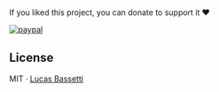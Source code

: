 #
If you liked this project, you can donate to support it :heart:

[![paypal](https://www.paypalobjects.com/en_US/i/btn/btn_donateCC_LG.gif)](https://www.paypal.com/cgi-bin/webscr?cmd=_donations&business=lucasbr%2edafonseca%40gmail%2ecom&lc=US&item_name=Lucas%20Bassetti&item_number=GitHub&currency_code=USD&bn=PP%2dDonationsBF%3abtn_donateCC_LG%2egif%3aNonHosted)

## License

MIT · [Lucas Bassetti](http://lucasbassetti.com.br)
